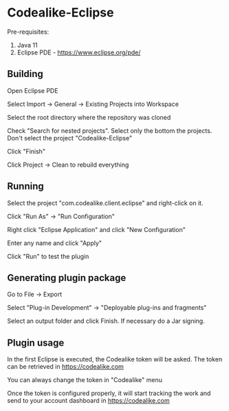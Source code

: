 Codealike-Eclipse
=================

Pre-requisites:

1. Java 11
2. Eclipse PDE - https://www.eclipse.org/pde/

## Building

Open Eclipse PDE

Select Import -> General -> Existing Projects into Workspace

Select the root directory where the repository was cloned

Check "Search for nested projects". Select only the bottom the projects. Don't select the project "Codealike-Eclipse"

Click "Finish"

Click Project -> Clean to rebuild everything

## Running

Select the project "com.codealike.client.eclipse" and right-click on it.

Click "Run As" -> "Run Configuration"

Right click "Eclipse Application" and click "New Configuration"

Enter any name and click "Apply"

Click "Run" to test the plugin

## Generating plugin package

Go to File -> Export

Select "Plug-in Development" -> "Deployable plug-ins and fragments"

Select an output folder and click Finish. If necessary do a Jar signing.

## Plugin usage

In the first Eclipse is executed, the Codealike token will be asked. The token can be retrieved in https://codealike.com

You can always change the token in "Codealike" menu

Once the token is configured properly, it will start tracking the work and send to your account dashboard in https://codealike.com
